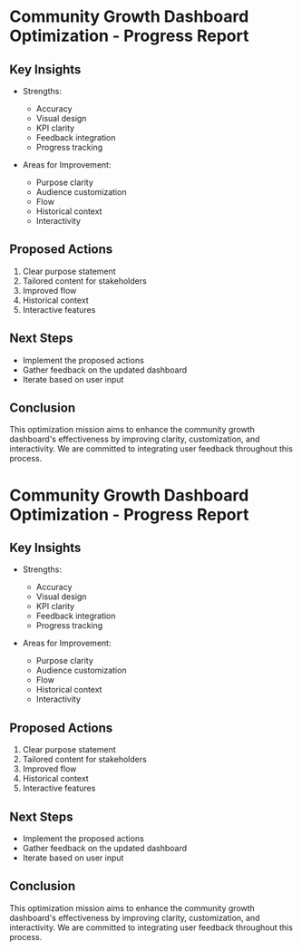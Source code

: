 

# Community Growth Dashboard Optimization - Progress Report

## Key Insights
- Strengths:
  - Accuracy
  - Visual design
  - KPI clarity
  - Feedback integration
  - Progress tracking

- Areas for Improvement:
  - Purpose clarity
  - Audience customization
  - Flow
  - Historical context
  - Interactivity

## Proposed Actions
1. Clear purpose statement
2. Tailored content for stakeholders
3. Improved flow
4. Historical context
5. Interactive features

## Next Steps
- Implement the proposed actions
- Gather feedback on the updated dashboard
- Iterate based on user input

## Conclusion
This optimization mission aims to enhance the community growth dashboard's effectiveness by improving clarity, customization, and interactivity. We are committed to integrating user feedback throughout this process.

# Community Growth Dashboard Optimization - Progress Report

## Key Insights
- Strengths:
  - Accuracy
  - Visual design
  - KPI clarity
  - Feedback integration
  - Progress tracking

- Areas for Improvement:
  - Purpose clarity
  - Audience customization
  - Flow
  - Historical context
  - Interactivity

## Proposed Actions
1. Clear purpose statement
2. Tailored content for stakeholders
3. Improved flow
4. Historical context
5. Interactive features

## Next Steps
- Implement the proposed actions
- Gather feedback on the updated dashboard
- Iterate based on user input

## Conclusion
This optimization mission aims to enhance the community growth dashboard's effectiveness by improving clarity, customization, and interactivity. We are committed to integrating user feedback throughout this process.